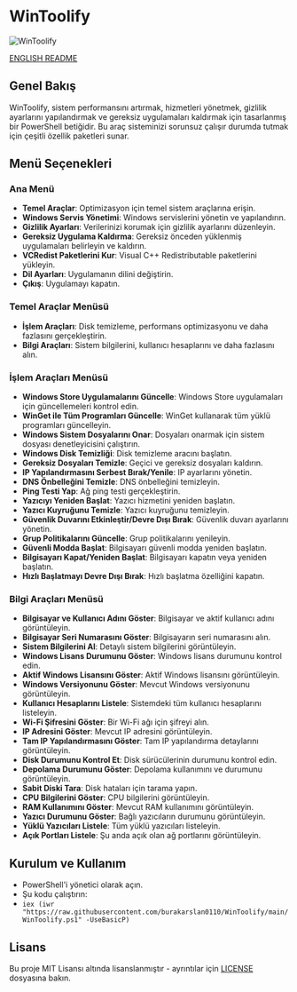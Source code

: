 # WinToolify
![WinToolify](https://github.com/user-attachments/assets/15cf63d5-b495-47d0-8199-e1852fa31924)

[ENGLISH README](https://github.com/burakarslan0110/WinToolify/blob/main/README-EN.md)
## Genel Bakış
WinToolify, sistem performansını artırmak, hizmetleri yönetmek, gizlilik ayarlarını yapılandırmak ve gereksiz uygulamaları kaldırmak için tasarlanmış bir PowerShell betiğidir. Bu araç sisteminizi sorunsuz çalışır durumda tutmak için çeşitli özellik paketleri sunar.

## Menü Seçenekleri

### Ana Menü
- **Temel Araçlar**: Optimizasyon için temel sistem araçlarına erişin.
- **Windows Servis Yönetimi**: Windows servislerini yönetin ve yapılandırın.
- **Gizlilik Ayarları**: Verilerinizi korumak için gizlilik ayarlarını düzenleyin.
- **Gereksiz Uygulama Kaldırma**: Gereksiz önceden yüklenmiş uygulamaları belirleyin ve kaldırın.
- **VCRedist Paketlerini Kur**: Visual C++ Redistributable paketlerini yükleyin.
- **Dil Ayarları**: Uygulamanın dilini değiştirin.
- **Çıkış**: Uygulamayı kapatın.

### Temel Araçlar Menüsü
- **İşlem Araçları**: Disk temizleme, performans optimizasyonu ve daha fazlasını gerçekleştirin.
- **Bilgi Araçları**: Sistem bilgilerini, kullanıcı hesaplarını ve daha fazlasını alın.

### İşlem Araçları Menüsü
- **Windows Store Uygulamalarını Güncelle**: Windows Store uygulamaları için güncellemeleri kontrol edin.
- **WinGet ile Tüm Programları Güncelle**: WinGet kullanarak tüm yüklü programları güncelleyin.
- **Windows Sistem Dosyalarını Onar**: Dosyaları onarmak için sistem dosyası denetleyicisini çalıştırın.
- **Windows Disk Temizliği**: Disk temizleme aracını başlatın.
- **Gereksiz Dosyaları Temizle**: Geçici ve gereksiz dosyaları kaldırın.
- **IP Yapılandırmasını Serbest Bırak/Yenile**: IP ayarlarını yönetin.
- **DNS Önbelleğini Temizle**: DNS önbelleğini temizleyin.
- **Ping Testi Yap**: Ağ ping testi gerçekleştirin.
- **Yazıcıyı Yeniden Başlat**: Yazıcı hizmetini yeniden başlatın.
- **Yazıcı Kuyruğunu Temizle**: Yazıcı kuyruğunu temizleyin.
- **Güvenlik Duvarını Etkinleştir/Devre Dışı Bırak**: Güvenlik duvarı ayarlarını yönetin.
- **Grup Politikalarını Güncelle**: Grup politikalarını yenileyin.
- **Güvenli Modda Başlat**: Bilgisayarı güvenli modda yeniden başlatın.
- **Bilgisayarı Kapat/Yeniden Başlat**: Bilgisayarı kapatın veya yeniden başlatın.
- **Hızlı Başlatmayı Devre Dışı Bırak**: Hızlı başlatma özelliğini kapatın.

### Bilgi Araçları Menüsü
- **Bilgisayar ve Kullanıcı Adını Göster**: Bilgisayar ve aktif kullanıcı adını görüntüleyin.
- **Bilgisayar Seri Numarasını Göster**: Bilgisayarın seri numarasını alın.
- **Sistem Bilgilerini Al**: Detaylı sistem bilgilerini görüntüleyin.
- **Windows Lisans Durumunu Göster**: Windows lisans durumunu kontrol edin.
- **Aktif Windows Lisansını Göster**: Aktif Windows lisansını görüntüleyin.
- **Windows Versiyonunu Göster**: Mevcut Windows versiyonunu görüntüleyin.
- **Kullanıcı Hesaplarını Listele**: Sistemdeki tüm kullanıcı hesaplarını listeleyin.
- **Wi-Fi Şifresini Göster**: Bir Wi-Fi ağı için şifreyi alın.
- **IP Adresini Göster**: Mevcut IP adresini görüntüleyin.
- **Tam IP Yapılandırmasını Göster**: Tam IP yapılandırma detaylarını görüntüleyin.
- **Disk Durumunu Kontrol Et**: Disk sürücülerinin durumunu kontrol edin.
- **Depolama Durumunu Göster**: Depolama kullanımını ve durumunu görüntüleyin.
- **Sabit Diski Tara**: Disk hataları için tarama yapın.
- **CPU Bilgilerini Göster**: CPU bilgilerini görüntüleyin.
- **RAM Kullanımını Göster**: Mevcut RAM kullanımını görüntüleyin.
- **Yazıcı Durumunu Göster**: Bağlı yazıcıların durumunu görüntüleyin.
- **Yüklü Yazıcıları Listele**: Tüm yüklü yazıcıları listeleyin.
- **Açık Portları Listele**: Şu anda açık olan ağ portlarını görüntüleyin.

## Kurulum ve Kullanım
- PowerShell'i yönetici olarak açın.
- Şu kodu çalıştırın:
- `iex (iwr "https://raw.githubusercontent.com/burakarslan0110/WinToolify/main/WinToolify.ps1" -UseBasicP)`

## Lisans
Bu proje MIT Lisansı altında lisanslanmıştır - ayrıntılar için [LICENSE](LICENSE) dosyasına bakın. 
